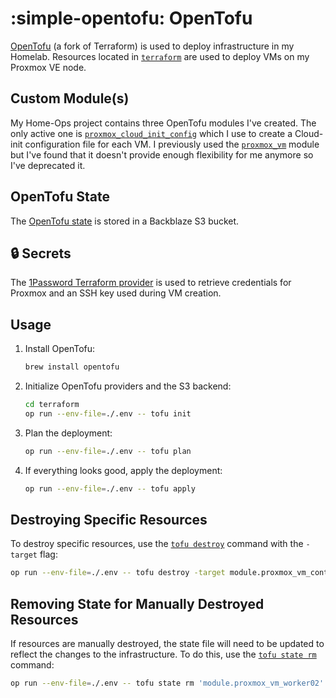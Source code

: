 # :simple-opentofu: OpenTofu

[OpenTofu](https://opentofu.org/) (a fork of Terraform) is used to deploy infrastructure in my Homelab. Resources located in [`terraform`](https://github.com/dbrennand/home-ops/tree/main/terraform/) are used to deploy VMs on my Proxmox VE node.

## Custom Module(s)

My Home-Ops project contains three OpenTofu modules I've created. The only active one is [`proxmox_cloud_init_config`](https://github.com/dbrennand/home-ops/tree/main/terraform/modules/proxmox_cloud_init_config) which I use to create a Cloud-init configuration file for each VM. I previously used the [`proxmox_vm`](https://github.com/dbrennand/home-ops/tree/main/terraform/modules/proxmox_vm) module but I've found that it doesn't provide enough flexibility for me anymore so I've deprecated it.

## OpenTofu State

The [OpenTofu state](https://opentofu.org/docs/language/state/) is stored in a Backblaze S3 bucket.

## :lock: Secrets

The [1Password Terraform provider](https://search.opentofu.org/provider/1password/onepassword/latest) is used to retrieve credentials for Proxmox and an SSH key used during VM creation.

## Usage

1. Install OpenTofu:

    ```bash
    brew install opentofu
    ```

2. Initialize OpenTofu providers and the S3 backend:

    ```bash
    cd terraform
    op run --env-file=./.env -- tofu init
    ```

3. Plan the deployment:

    ```bash
    op run --env-file=./.env -- tofu plan
    ```

4. If everything looks good, apply the deployment:

    ```bash
    op run --env-file=./.env -- tofu apply
    ```

## Destroying Specific Resources

To destroy specific resources, use the [`tofu destroy`](https://opentofu.org/docs/cli/commands/destroy/) command with the `-target` flag:

```bash
op run --env-file=./.env -- tofu destroy -target module.proxmox_vm_control01 -target module.proxmox_vm_worker01 -target module.proxmox_vm_worker02
```

## Removing State for Manually Destroyed Resources

If resources are manually destroyed, the state file will need to be updated to reflect the changes to the infrastructure. To do this, use the [`tofu state rm`](https://opentofu.org/docs/v1.6/cli/commands/state/rm/) command:

```bash
op run --env-file=./.env -- tofu state rm 'module.proxmox_vm_worker02'
```
